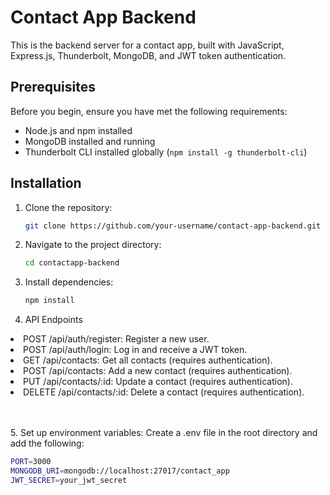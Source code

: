 # Contact App Backend

This is the backend server for a contact app, built with JavaScript, Express.js, Thunderbolt, MongoDB, and JWT token authentication.

## Prerequisites

Before you begin, ensure you have met the following requirements:

- Node.js and npm installed
- MongoDB installed and running
- Thunderbolt CLI installed globally (`npm install -g thunderbolt-cli`)

## Installation

1. Clone the repository:

   ```bash
   git clone https://github.com/your-username/contact-app-backend.git

2. Navigate to the project directory:

   ```bash
   cd contactapp-backend

3. Install dependencies:

   ```bash
   npm install
4. API Endpoints<br/>

<li>POST /api/auth/register: Register a new user.<br/></li>
<li>POST /api/auth/login: Log in and receive a JWT token.<br/></li>
<li>GET /api/contacts: Get all contacts (requires authentication).<br/></li>
<li>POST /api/contacts: Add a new contact (requires authentication).<br/></li>
<li>PUT /api/contacts/:id: Update a contact (requires authentication).<br/></li>
<li>DELETE /api/contacts/:id: Delete a contact (requires authentication).<br/></li>

<br/><br/>
5. Set up environment variables:
Create a .env file in the root directory and add the following:
  ```bash
PORT=3000
MONGODB_URI=mongodb://localhost:27017/contact_app
JWT_SECRET=your_jwt_secret
